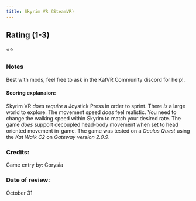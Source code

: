 ```yaml
---
title: Skyrim VR (SteamVR)
---
```


## Rating (1-3)
⭐⭐

### Notes
Best with mods, feel free to ask in the KatVR Community discord for help!.

#### Scoring explanaion:
Skyrim VR *does require* a Joystick Press in order to sprint.
There *is* a large world to explore.
The movement speed *does* feel realistic. You need to change the walking speed within Skyrim to match your desired rate.
The game *does* support decoupled head-body movement when set to head oriented movement in-game.
The game was tested on a *Oculus Quest* using the *Kat Walk C2* on *Gateway version 2.0.9*.

### Credits:
Game entry by: Corysia

### Date of review:
October 31


